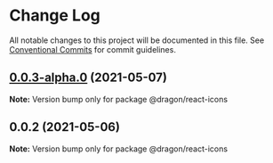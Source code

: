 # Change Log

All notable changes to this project will be documented in this file.
See [Conventional Commits](https://conventionalcommits.org) for commit guidelines.

## [0.0.3-alpha.0](https://gitlab.fftech.info/dragon/consumer-web/dragon-react-box/compare/@dragon/react-icons@0.0.2...@dragon/react-icons@0.0.3-alpha.0) (2021-05-07)

**Note:** Version bump only for package @dragon/react-icons





## 0.0.2 (2021-05-06)

**Note:** Version bump only for package @dragon/react-icons
